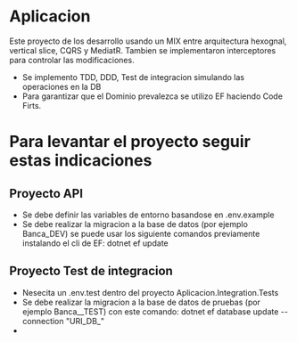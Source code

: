 ﻿# Aplicacion
Este proyecto de los desarrollo usando un MIX entre arquitectura hexognal, vertical slice, CQRS y MediatR.
Tambien se implementaron interceptores para controlar las modificaciones.
- Se implemento TDD, DDD, Test de integracion simulando las operaciones en la DB
- Para garantizar que el Dominio prevalezca se utilizo EF haciendo Code Firts.

# Para levantar el proyecto seguir estas indicaciones

## Proyecto API
- Se debe definir las variables de entorno basandose en .env.example
- Se debe realizar la migracion a la base de datos (por ejemplo Banca_DEV) se puede usar los siguiente comandos 
previamente instalando el cli de EF: dotnet ef update


## Proyecto Test de integracion
- Nesecita un .env.test dentro del proyecto Aplicacion.Integration.Tests
- Se debe realizar la migracion a la base de datos de pruebas (por ejemplo Banca__TEST) con este comando: 
dotnet ef database update --connection "URI_DB_"
- 
